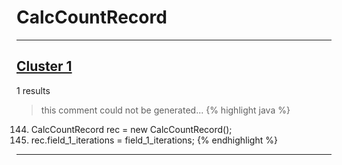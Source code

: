 # CalcCountRecord

***

## [Cluster 1](./1)
1 results
> this comment could not be generated...
{% highlight java %}
144. CalcCountRecord rec = new CalcCountRecord();
145. rec.field_1_iterations = field_1_iterations;
{% endhighlight %}

***

